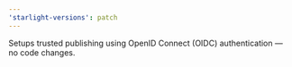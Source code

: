 ```yaml
---
'starlight-versions': patch
---
```


Setups trusted publishing using OpenID Connect (OIDC) authentication — no code changes.
